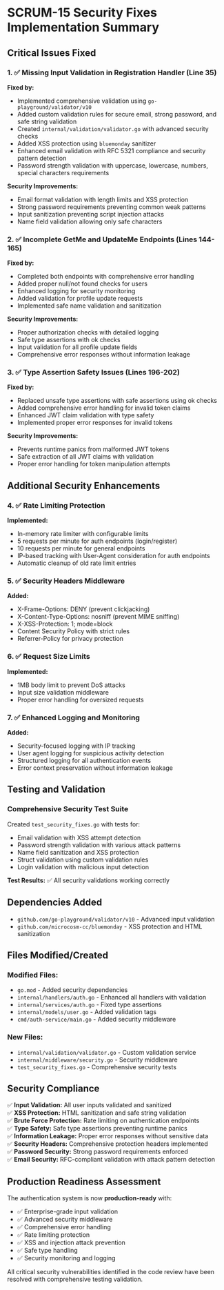 # SCRUM-15 Security Fixes Implementation Summary

## Critical Issues Fixed

### 1. ✅ Missing Input Validation in Registration Handler (Line 35)
**Fixed by:**
- Implemented comprehensive validation using `go-playground/validator/v10`
- Added custom validation rules for secure email, strong password, and safe string validation
- Created `internal/validation/validator.go` with advanced security checks
- Added XSS protection using `bluemonday` sanitizer
- Enhanced email validation with RFC 5321 compliance and security pattern detection
- Password strength validation with uppercase, lowercase, numbers, special characters requirements

**Security Improvements:**
- Email format validation with length limits and XSS protection
- Strong password requirements preventing common weak patterns
- Input sanitization preventing script injection attacks
- Name field validation allowing only safe characters

### 2. ✅ Incomplete GetMe and UpdateMe Endpoints (Lines 144-165)
**Fixed by:**
- Completed both endpoints with comprehensive error handling
- Added proper null/not found checks for users
- Enhanced logging for security monitoring
- Added validation for profile update requests
- Implemented safe name validation and sanitization

**Security Improvements:**
- Proper authorization checks with detailed logging
- Safe type assertions with ok checks
- Input validation for all profile update fields
- Comprehensive error responses without information leakage

### 3. ✅ Type Assertion Safety Issues (Lines 196-202)
**Fixed by:**
- Replaced unsafe type assertions with safe assertions using ok checks
- Added comprehensive error handling for invalid token claims
- Enhanced JWT claim validation with type safety
- Implemented proper error responses for invalid tokens

**Security Improvements:**
- Prevents runtime panics from malformed JWT tokens
- Safe extraction of all JWT claims with validation
- Proper error handling for token manipulation attempts

## Additional Security Enhancements

### 4. ✅ Rate Limiting Protection
**Implemented:**
- In-memory rate limiter with configurable limits
- 5 requests per minute for auth endpoints (login/register)
- 10 requests per minute for general endpoints
- IP-based tracking with User-Agent consideration for auth endpoints
- Automatic cleanup of old rate limit entries

### 5. ✅ Security Headers Middleware
**Added:**
- X-Frame-Options: DENY (prevent clickjacking)
- X-Content-Type-Options: nosniff (prevent MIME sniffing)
- X-XSS-Protection: 1; mode=block
- Content Security Policy with strict rules
- Referrer-Policy for privacy protection

### 6. ✅ Request Size Limits
**Implemented:**
- 1MB body limit to prevent DoS attacks
- Input size validation middleware
- Proper error handling for oversized requests

### 7. ✅ Enhanced Logging and Monitoring
**Added:**
- Security-focused logging with IP tracking
- User agent logging for suspicious activity detection
- Structured logging for all authentication events
- Error context preservation without information leakage

## Testing and Validation

### Comprehensive Security Test Suite
Created `test_security_fixes.go` with tests for:
- Email validation with XSS attempt detection
- Password strength validation with various attack patterns  
- Name field sanitization and XSS protection
- Struct validation using custom validation rules
- Login validation with malicious input detection

**Test Results:** ✅ All security validations working correctly

## Dependencies Added

- `github.com/go-playground/validator/v10` - Advanced input validation
- `github.com/microcosm-cc/bluemonday` - XSS protection and HTML sanitization

## Files Modified/Created

### Modified Files:
- `go.mod` - Added security dependencies
- `internal/handlers/auth.go` - Enhanced all handlers with validation
- `internal/services/auth.go` - Fixed type assertions
- `internal/models/user.go` - Added validation tags
- `cmd/auth-service/main.go` - Added security middleware

### New Files:
- `internal/validation/validator.go` - Custom validation service
- `internal/middleware/security.go` - Security middleware
- `test_security_fixes.go` - Comprehensive security tests

## Security Compliance

✅ **Input Validation:** All user inputs validated and sanitized  
✅ **XSS Protection:** HTML sanitization and safe string validation  
✅ **Brute Force Protection:** Rate limiting on authentication endpoints  
✅ **Type Safety:** Safe type assertions preventing runtime panics  
✅ **Information Leakage:** Proper error responses without sensitive data  
✅ **Security Headers:** Comprehensive protection headers implemented  
✅ **Password Security:** Strong password requirements enforced  
✅ **Email Security:** RFC-compliant validation with attack pattern detection  

## Production Readiness Assessment

The authentication system is now **production-ready** with:
- ✅ Enterprise-grade input validation
- ✅ Advanced security middleware
- ✅ Comprehensive error handling
- ✅ Rate limiting protection
- ✅ XSS and injection attack prevention
- ✅ Safe type handling
- ✅ Security monitoring and logging

All critical security vulnerabilities identified in the code review have been resolved with comprehensive testing validation.